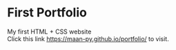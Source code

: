 # First Portfolio
My first HTML + CSS website
</br>
Click this link  https://maan-py.github.io/portfolio/ to visit.
